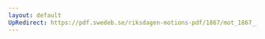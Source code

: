 ```yaml
---
layout: default
UpRedirect: https://pdf.swedeb.se/riksdagen-motions-pdf/1867/mot_1867__ak__00188/mot_1867__ak__00188_001.pdf
---
```

